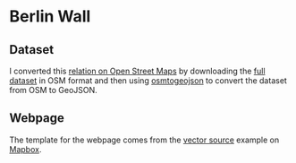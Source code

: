 # Berlin Wall

## Dataset

I converted this [relation on Open Street Maps](https://www.openstreetmap.org/relation/6651797#map=10/52.5187/13.1259) by downloading the [full dataset](https://www.openstreetmap.org/api/0.6/relation/6651797/full) in OSM format and then using [osmtogeojson](http://tyrasd.github.io/osmtogeojson/) to convert the dataset from OSM to GeoJSON.

## Webpage

The template for the webpage comes from the [vector source](https://www.mapbox.com/mapbox-gl-js/example/vector-source/) example on [Mapbox](https://www.mapbox.com/mapbox-gl-js/example/vector-source/).
